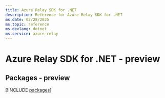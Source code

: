 ```yaml
---
title: Azure Relay SDK for .NET
description: Reference for Azure Relay SDK for .NET
ms.date: 02/28/2025
ms.topic: reference
ms.devlang: dotnet
ms.service: azure-relay
---
```

# Azure Relay SDK for .NET - preview
## Packages - preview
[!INCLUDE [packages](relay-index.md)]